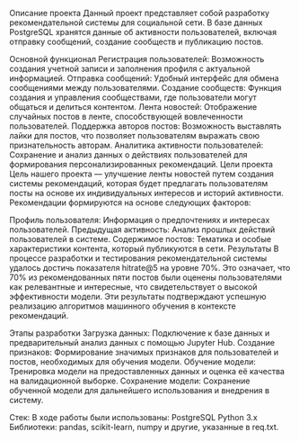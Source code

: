 Описание проекта
Данный проект представляет собой разработку рекомендательной системы для социальной сети. В базе данных PostgreSQL хранятся данные об активности пользователей, включая отправку сообщений, создание сообществ и публикацию постов.

Основной функционал
Регистрация пользователей: Возможность создания учетной записи и заполнения профиля с актуальной информацией.
Отправка сообщений: Удобный интерфейс для обмена сообщениями между пользователями.
Создание сообществ: Функция создания и управления сообществами, где пользователи могут общаться и делиться контентом.
Лента новостей: Отображение случайных постов в ленте, способствующей вовлеченности пользователей.
Поддержка авторов постов: Возможность выставлять лайки для постов, что позволяет пользователям выражать свою признательность авторам.
Аналитика активности пользователей: Сохранение и анализ данных о действиях пользователей для формирования персонализированных рекомендаций.
Цели проекта
Цель нашего проекта — улучшение ленты новостей путем создания системы рекомендаций, которая будет предлагать пользователям посты на основе их индивидуальных интересов и историй активности. Рекомендации формируются на основе следующих факторов:

Профиль пользователя: Информация о предпочтениях и интересах пользователей.
Предыдущая активность: Анализ прошлых действий пользователей в системе.
Содержимое постов: Тематика и особые характеристики контента, который публикуются в сети.
Результаты
В процессе разработки и тестирования рекомендательной системы удалось достичь показателя hitrate@5 на уровне 70%. Это означает, что 70% из рекомендованных пяти постов были оценены пользователями как релевантные и интересные, что свидетельствует о высокой эффективности модели. Эти результаты подтверждают успешную реализацию алгоритмов машинного обучения в контексте рекомендаций.

Этапы разработки
Загрузка данных: Подключение к базе данных и предварительный анализ данных с помощью Jupyter Hub.
Создание признаков: Формирование значимых признаков для пользователей и постов, необходимых для обучения модели.
Обучение модели: Тренировка модели на предоставленных данных и оценка её качества на валидационной выборке.
Сохранение модели: Сохранение обученной модели для дальнейшего использования и внедрения в систему.

Стек:
В ходе работы были использованы:
    PostgreSQL
    Python 3.x
    Библиотеки: pandas, scikit-learn, numpy и другие, указанные в req.txt.
